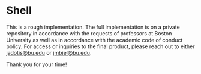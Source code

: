 # Shell


This is a rough implementation. The full implementation is on a private repository in accordance with the requests of professors 
at Boston University as well as in accordance with the academic code of conduct policy. For access or inquiries to the final 
product, please reach out to either jadotis@bu.edu or jmbiel@bu.edu.

Thank you for your time!
